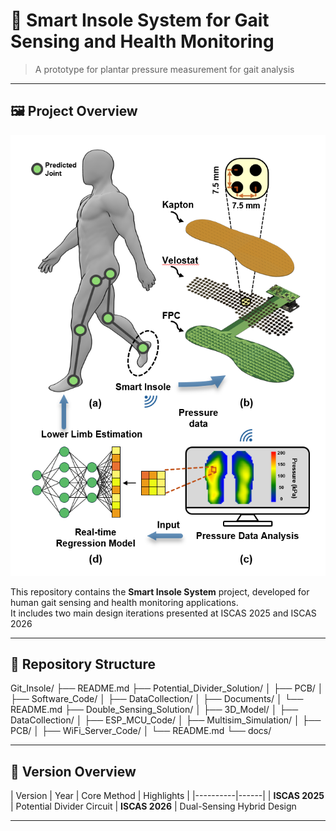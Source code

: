 # 🦶 Smart Insole System for Gait Sensing and Health Monitoring

> A prototype for plantar pressure measurement for gait analysis

---

## 🖼️ Project Overview
<!-- 建议这里插入一张项目整体图或实物照片 -->
<p align="center">
  <img src="docs/overview.png" width="600" alt="System Overview">
</p>

This repository contains the **Smart Insole System** project, developed for human gait sensing and health monitoring applications.  
It includes two main design iterations presented at ISCAS 2025 and ISCAS 2026

---

## 📁 Repository Structure
Git_Insole/
├── README.md
├── Potential_Divider_Solution/
│   ├── PCB/
│   ├── Software_Code/
│   ├── DataCollection/
│   ├── Documents/
│   └── README.md
├── Double_Sensing_Solution/
│   ├── 3D_Model/
│   ├── DataCollection/
│   ├── ESP_MCU_Code/
│   ├── Multisim_Simulation/
│   ├── PCB/
│   ├── WiFi_Server_Code/
│   └── README.md
└── docs/





---

## 🧩 Version Overview

| Version | Year | Core Method | Highlights |
|----------|------|
| **ISCAS 2025** | Potential Divider Circuit 
| **ISCAS 2026** | Dual-Sensing Hybrid Design

---


